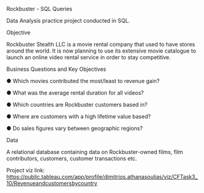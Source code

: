 Rockbuster - SQL Queries

Data Analysis practice project conducted in SQL.

Objective

Rockbuster Stealth LLC is a movie rental company that used to have stores around the world. It is now planning to use its extensive movie catalogue to launch an online video rental service in order to stay competitive.

Business Questions and Key Objectives

● Which movies contributed the most/least to revenue gain?

● What was the average rental duration for all videos?

● Which countries are Rockbuster customers based in?

● Where are customers with a high lifetime value based?

● Do sales figures vary between geographic regions?

Data

A relational database containing data on Rockbuster-owned films, film contributors, customers, customer transactions etc.

Project viz link: https://public.tableau.com/app/profile/dimitrios.athanasoulias/viz/CFTask3_10/Revenueandcustomersbycountry
